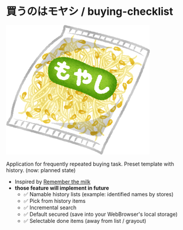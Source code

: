 # 買うのはモヤシ / buying-checklist

![bean-sprout license free image](doc/bean-sprouts-plastic-bag_free-licensed.png)

Application for frequently repeated buying task. Preset template with history. (now: planned state)

* Inspired by [Remember the milk](https://www.rememberthemilk.com/)
* **those feature will implement in future**
  * ✅ Namable history lists (example: identified names by stores)
  * ✅ Pick from history items 
  * ✅ Incremental search
  * ✅ Default secured (save into your WebBrowser's local storage)
  * ✅ Selectable done items (away from list / grayout)